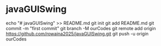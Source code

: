 # javaGUISwing
echo "# javaGUISwing" >> README.md
git init
git add README.md
git commit -m "first commit"
git branch -M ourCodes
git remote add origin https://github.com/rowaina2025/javaGUISwing.git
git push -u origin ourCodes
